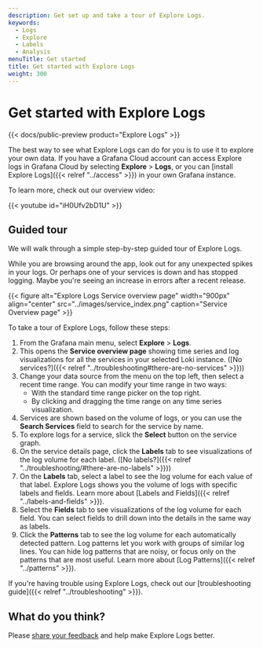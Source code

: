 ```yaml
---
description: Get set up and take a tour of Explore Logs.
keywords:
  - Logs
  - Explore
  - Labels
  - Analysis
menuTitle: Get started
title: Get started with Explore Logs
weight: 300
---
```


# Get started with Explore Logs

{{< docs/public-preview product="Explore Logs" >}}

The best way to see what Explore Logs can do for you is to use it to explore your own data.
If you have a Grafana Cloud account can access Explore logs in Grafana Cloud by selecting **Explore** > **Logs**, or you can [install Explore Logs]({{< relref "../access" >}}) in your own Grafana instance.

To learn more, check out our overview video:

{{< youtube id="iH0Ufv2bD1U" >}}

## Guided tour

We will walk through a simple step-by-step guided tour of Explore Logs.

While you are browsing around the app, look out for any unexpected spikes in your logs. Or perhaps one of your services is down and has stopped logging. Maybe you're seeing an increase in errors after a recent release.

{{< figure alt="Explore Logs Service overview page" width="900px" align="center" src="../images/service_index.png" caption="Service Overview page" >}}

To take a tour of Explore Logs, follow these steps:

1. From the Grafana main menu, select **Explore** > **Logs**.
1. This opens the **Service overview page** showing time series and log visualizations for all the services in your selected Loki instance. ([No services?]({{< relref "../troubleshooting#there-are-no-services" >}}))
1. Change your data source from the menu on the top left, then select a recent time range. You can modify your time range in two ways:
   - With the standard time range picker on the top right.
   - By clicking and dragging the time range on any time series visualization.
1. Services are shown based on the volume of logs, or you can use the **Search Services** field to search for the service by name.
1. To explore logs for a service, slick the **Select** button on the service graph.
1. On the service details page, click the **Labels** tab to see visualizations of the log volume for each label. ([No labels?]({{< relref "../troubleshooting/#there-are-no-labels" >}}))
1. On the **Labels** tab, select a label to see the log volume for each value of that label.
   Explore Logs shows you the volume of logs with specific labels and fields. Learn more about [Labels and Fields]({{< relref "../labels-and-fields" >}}).
1. Select the **Fields** tab to see visualizations of the log volume for each field. You can select fields to drill down into the details in the same way as labels.
1. Click the **Patterns** tab to see the log volume for each automatically detected pattern.
   Log patterns let you work with groups of similar log lines. You can hide log patterns that are noisy, or focus only on the patterns that are most useful. Learn more about [Log Patterns]({{< relref "../patterns" >}}).

If you're having trouble using Explore Logs, check out our [troubleshooting guide]({{< relref "../troubleshooting" >}}).

## What do you think?

Please [share your feedback](https://forms.gle/1sYWCTPvD72T1dPH9) and help make Explore Logs better.
